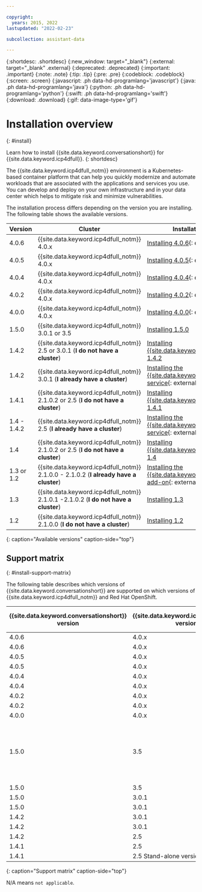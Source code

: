 ```yaml
---

copyright:
  years: 2015, 2022
lastupdated: "2022-02-23"

subcollection: assistant-data

---
```


{:shortdesc: .shortdesc}
{:new_window: target="_blank"}
{:external: target="_blank" .external}
{:deprecated: .deprecated}
{:important: .important}
{:note: .note}
{:tip: .tip}
{:pre: .pre}
{:codeblock: .codeblock}
{:screen: .screen}
{:javascript: .ph data-hd-programlang='javascript'}
{:java: .ph data-hd-programlang='java'}
{:python: .ph data-hd-programlang='python'}
{:swift: .ph data-hd-programlang='swift'}
{:download: .download}
{:gif: data-image-type='gif'}

# Installation overview
{: #install}

Learn how to install {{site.data.keyword.conversationshort}} for {{site.data.keyword.icp4dfull}}.
{: shortdesc}

The {{site.data.keyword.icp4dfull_notm}} environment is a Kubernetes-based container platform that can help you quickly modernize and automate workloads that are associated with the applications and services you use. You can develop and deploy on your own infrastructure and in your data center which helps to mitigate risk and minimize vulnerabilities.

The installation process differs depending on the version you are installing. The following table shows the available versions.

| Version |  Cluster | Installation checklist |
|------------------------|---------------------------|-------------------|
| 4.0.6 | {{site.data.keyword.icp4dfull_notm}} 4.0.x | [Installing 4.0.6](https://www.ibm.com/docs/en/cloud-paks/cp-data/4.0?topic=assistant-installing-watson){: external} |
| 4.0.5 | {{site.data.keyword.icp4dfull_notm}} 4.0.x | [Installing 4.0.5](https://www.ibm.com/docs/en/SSQNUZ_4.0/archives/refresh-5/CP-Data-4.0-R5-PDF5-Installing.pdf){: external} |
| 4.0.4 | {{site.data.keyword.icp4dfull_notm}} 4.0.x | [Installing 4.0.4](https://www.ibm.com/docs/en/SSQNUZ_4.0/archives/refresh-4/CP-Data-4.0-R4-PDF5-Installing.pdf){: external} |
| 4.0.2 | {{site.data.keyword.icp4dfull_notm}} 4.0.x | [Installing 4.0.2](https://www.ibm.com/docs/en/SSQNUZ_4.0/archives/refresh-2/CP-Data-4.0-R2-PDF5-Installing.pdf){: external} |
| 4.0.0 | {{site.data.keyword.icp4dfull_notm}} 4.0.x | [Installing 4.0.0](https://www.ibm.com/docs/en/SSQNUZ_4.0/archives/refresh-0/CP-Data-4.0-R0-PDF5-Installing.pdf){: external} |
| 1.5.0 | {{site.data.keyword.icp4dfull_notm}} 3.0.1 or 3.5 | [Installing 1.5.0](/docs/assistant-data?topic=assistant-data-install-150) |
| 1.4.2 | {{site.data.keyword.icp4dfull_notm}} 2.5 or 3.0.1 (**I do not have a cluster**)  | [Installing {{site.data.keyword.conversationshort}} 1.4.2](/docs/assistant-data?topic=assistant-data-install-142) |
| 1.4.2 | {{site.data.keyword.icp4dfull_notm}} 3.0.1 (**I already have a cluster**) | [Installing the {{site.data.keyword.conversationshort}} service](https://www.ibm.com/support/knowledgecenter/SSQNUZ_3.0.1/cpd/svc/watson/assistant-install.html){: external} |
| 1.4.1 | {{site.data.keyword.icp4dfull_notm}} 2.1.0.2 or 2.5 (**I do not have a cluster**)  | [Installing {{site.data.keyword.conversationshort}} 1.4.1](/docs/assistant-data?topic=assistant-data-install-141) |
| 1.4 - 1.4.2 | {{site.data.keyword.icp4dfull_notm}} 2.5 (**I already have a cluster**) | [Installing the {{site.data.keyword.conversationshort}} service](https://www.ibm.com/support/knowledgecenter/SSQNUZ_2.5.0/cpd/svc/watson/assistant-install.html){: external} |
| 1.4 | {{site.data.keyword.icp4dfull_notm}} 2.1.0.2 or 2.5 (**I do not have a cluster**)  | [Installing {{site.data.keyword.conversationshort}} 1.4](/docs/assistant-data?topic=assistant-data-install-140) |
| 1.3 or 1.2 | {{site.data.keyword.icp4dfull_notm}} 2.1.0.0 - 2.1.0.2 (**I already have a cluster**) | [Installing the {{site.data.keyword.conversationshort}} add-on](https://www.ibm.com/support/knowledgecenter/SSQNUZ_2.1.0/com.ibm.icpdata.doc/watson/assistant-install.html){: external} |
| 1.3 | {{site.data.keyword.icp4dfull_notm}} 2.1.0.1 -2.1.0.2 (**I do not have a cluster**)  | [Installing 1.3](/docs/assistant-data?topic=assistant-data-install-130) |
| 1.2 | {{site.data.keyword.icp4dfull_notm}} 2.1.0.0 (**I do not have a cluster**)  | [Installing 1.2](/docs/assistant-data?topic=assistant-data-install-120) |
{: caption="Available versions" caption-side="top"}

## Support matrix
{: #install-support-matrix}

The following table describes which versions of {{site.data.keyword.conversationshort}} are supported on which versions of {{site.data.keyword.icp4dfull_notm}} and Red Hat OpenShift.

| {{site.data.keyword.conversationshort}} version | {{site.data.keyword.icp4dfull_notm}} version | Red Hat OpenShift version | Special notes |
| ----------------------------------|----------------|----------------|----------|
| 4.0.6 | 4.0.x | 4.8 | N/A |
| 4.0.6 | 4.0.x | 4.6 | N/A |
| 4.0.5 | 4.0.x | 4.8 | N/A |
| 4.0.5 | 4.0.x | 4.6 | N/A |
| 4.0.4 | 4.0.x | 4.8 | N/A |
| 4.0.4 | 4.0.x | 4.6 | N/A |
| 4.0.2 | 4.0.x | 4.8 | N/A |
| 4.0.2 | 4.0.x | 4.6 | N/A |
| 4.0.0 | 4.0.x | 4.6 | N/A |
| 1.5.0 | 3.5 | 4.6 | Analytics feature and OpenShift Container Storage is supported with this configuration.|
| 1.5.0 | 3.5 | 3.11 | N/A |
| 1.5.0 | 3.0.1 | 4.5 | N/A |
| 1.5.0 | 3.0.1 | 3.11 | N/A |
| 1.4.2 | 3.0.1 | 4.5 | N/A |
| 1.4.2 | 3.0.1 | 3.11 | N/A |
| 1.4.2 | 2.5 | 3.11 | N/A |
| 1.4.1 | 2.5 | 3.11 | N/A |
| 1.4.1 | 2.5 Stand-alone version | N/A | N/A |
{: caption="Support matrix" caption-side="top"}

N/A means `not applicable`.
